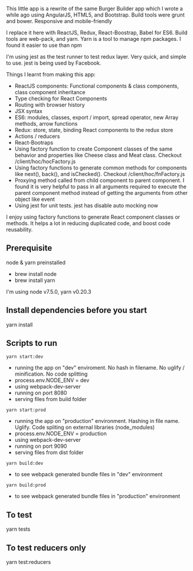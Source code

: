 This little app is a rewrite of the same Burger Builder app which I wrote a while ago using AngularJS, HTML5, and Bootstrap. Build tools were grunt and bower. Responsive and mobile-friendly

I replace it here with ReactJS, Redux, React-Boostrap, Babel for ES6. Build tools are web-pack, and yarn. Yarn is a tool to manage npm packages. I found it easier to use than npm

I'm using jest as the test runner to test redux layer. Very quick, and simple to use. jest is being used by Facebook.

Things I learnt from making this app:
- ReactJS components: Functional components & class components, class component inheritance
- Type checking for React Components
- Routing with browser history
- JSX syntax
- ES6: modules, classes, export / import, spread operator, new Array methods, arrow functions
- Redux: store, state, binding React components to the redux store
- Actions / reducers
- React-Bootraps
- Using factory function to create Component classes of the same behavior and properties like Cheese class and Meat class. Checkout /client/hoc/hocFactory.js
- Using factory functions to generate common methods for components like next(), back(), and isChecked(). Checkout /client/hoc/fnFactory.js
- Proxying method called from child component to parent component. I found it is very helpful to pass in all arguments required to execute the parent component method instead of getting the arguments from other object like event
- Using jest for unit tests. jest has disable auto mocking now

I enjoy using factory functions to generate React component classes or methods. It helps a lot in reducing duplicated code, and boost code reusability.

## Prerequisite
node & yarn preinstalled

- brew install node
- brew install yarn

I'm using node v7.5.0, yarn v0.20.3

## Install dependencies before you start
yarn install

## Scripts to run
```
yarn start:dev
```
  - running the app on "dev" enviroment. No hash in filename. No uglify / minification. No code splitting
  - process.env.NODE_ENV = dev
  - using webpack-dev-server
  - running on port 8080
  - serving files from build folder
```
yarn start:prod
```
  - running the app on "production" environment. Hashing in file name. Uglify. Code spliting on external libraries (node_modules)
  - process.env.NODE_ENV = production
  - using webpack-dev-server
  - running on port 9090
  - serving files from dist folder

```
yarn build:dev
```
  - to see webpack generated bundle files in "dev" environment

```
yarn build:prod
```
  - to see webpack generated bundle files in "production" environment

## To test
yarn tests

## To test reducers only
yarn test:reducers
